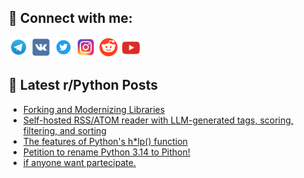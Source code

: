 ## 🔎 Connect with me:
[<img src="https://github.com/bullbesh/bullbesh/blob/main/images/Telegram.png" width="32" height="32" />](https://t.me/bullbesh)
[<img src="https://github.com/bullbesh/bullbesh/blob/main/images/VK.png" width="32" height="32" />](https://vk.com/bullbesh)
[<img src="https://github.com/bullbesh/bullbesh/blob/main/images/Twitter.png" width="32" height="32" />](https://twitter.com/bullbesh1)
[<img src="https://github.com/bullbesh/bullbesh/blob/main/images/Instagram.png" width="32" height="32" />](https://www.instagram.com/bullbesh)
[<img src="https://github.com/bullbesh/bullbesh/blob/main/images/Reddit.png" width="32" height="32" />](https://www.reddit.com/user/bullbesh)
[<img src="https://github.com/bullbesh/bullbesh/blob/main/images/YouTube.png" width="32" height="32" />](https://www.youtube.com/channel/UCtfjRs6uzgq5mfm8S06WTcg)

## 📕 Latest r/Python Posts
<!-- BLOG-POST-LIST:START -->
- [Forking and Modernizing Libraries](https://www.reddit.com/r/Python/comments/1j47hp4/forking_and_modernizing_libraries/)
- [Self-hosted RSS/ATOM reader with LLM-generated tags, scoring, filtering, and sorting](https://www.reddit.com/r/Python/comments/1j472bj/selfhosted_rssatom_reader_with_llmgenerated_tags/)
- [The features of Python&#39;s h*lp&lpar;&rpar; function](https://www.reddit.com/r/Python/comments/1j43yho/the_features_of_pythons_hlp_function/)
- [Petition to rename Python 3.14 to Pithon!](https://www.reddit.com/r/Python/comments/1j43aar/petition_to_rename_python_314_to_pithon/)
- [if anyone want partecipate.](https://www.reddit.com/r/Python/comments/1j42o03/if_anyone_want_partecipate/)
<!-- BLOG-POST-LIST:END -->
